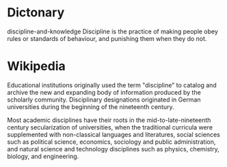 # Dictonary
discipline-and-knowledge
Discipline is the practice of making people obey rules or standards of behaviour, and punishing them when they do not.

# Wikipedia
Educational institutions originally used the term "discipline" to catalog and archive the new and expanding body of information produced by the scholarly community. Disciplinary designations originated in German universities during the beginning of the nineteenth century.

Most academic disciplines have their roots in the mid-to-late-nineteenth century secularization of universities, when the traditional curricula were supplemented with non-classical languages and literatures, social sciences such as political science, economics, sociology and public administration, and natural science and technology disciplines such as physics, chemistry, biology, and engineering.